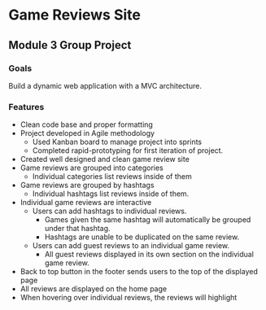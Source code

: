 # Game Reviews Site

## Module 3 Group Project

### Goals
Build a dynamic web application with a MVC architecture.

### Features
- Clean code base and proper formatting
- Project developed in Agile methodology
  * Used Kanban board to manage project into sprints
  * Completed rapid-prototyping for first iteration of project.
- Created well designed and clean game review site
- Game reviews are grouped into categories
  * Individual categories list reviews inside of them
- Game reviews are grouped by hashtags
  * Individual hashtags list reviews inside of them.
- Individual game reviews are interactive
  * Users can add hashtags to individual reviews.
    * Games given the same hashtag will automatically be grouped under that hashtag.
    * Hashtags are unable to be duplicated on the same review.
  * Users can add guest reviews to an individual game review.
    * All guest reviews displayed in its own section on the individual game review.
- Back to top button in the footer sends users to the top of the displayed page
- All reviews are displayed on the home page
- When hovering over individual reviews, the reviews will highlight
